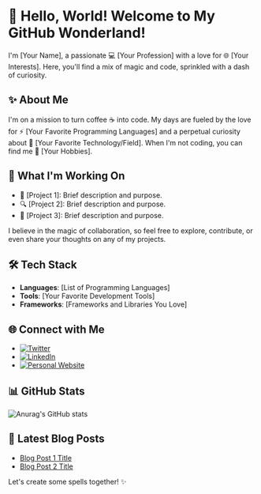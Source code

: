 # 👋 Hello, World! Welcome to My GitHub Wonderland! 

I'm [Your Name], a passionate 💻 [Your Profession] with a love for 🌐 [Your Interests]. Here, you'll find a mix of magic and code, sprinkled with a dash of curiosity.

## ✨ About Me

I'm on a mission to turn coffee ☕ into code. My days are fueled by the love for ⚡ [Your Favorite Programming Languages] and a perpetual curiosity about 🚀 [Your Favorite Technology/Field]. When I'm not coding, you can find me 🎨 [Your Hobbies].

## 🚀 What I'm Working On

- 🌈 [Project 1]: Brief description and purpose.
- 🔍 [Project 2]: Brief description and purpose.
- 🚀 [Project 3]: Brief description and purpose.

I believe in the magic of collaboration, so feel free to explore, contribute, or even share your thoughts on any of my projects.

## 🛠️ Tech Stack

- **Languages**: [List of Programming Languages]
- **Tools**: [Your Favorite Development Tools]
- **Frameworks**: [Frameworks and Libraries You Love]

## 🌐 Connect with Me

- [![Twitter](https://img.shields.io/twitter/follow/yourtwitterhandle?style=social)](https://twitter.com/yourtwitterhandle)
- [![LinkedIn](https://img.shields.io/badge/LinkedIn-Connect-blue)](https://www.linkedin.com/in/yourlinkedinprofile)
- [![Personal Website](https://img.shields.io/badge/Website-Visit%20Me-brightgreen)](https://www.yourwebsite.com)

## 📊 GitHub Stats

![Anurag's GitHub stats](https://github-readme-stats.vercel.app/api?username=yourusername&show_icons=true&theme=radical)

## 🚀 Latest Blog Posts

- [Blog Post 1 Title](https://yourblog.com/post1)
- [Blog Post 2 Title](https://yourblog.com/post2)

Let's create some spells together! ✨
